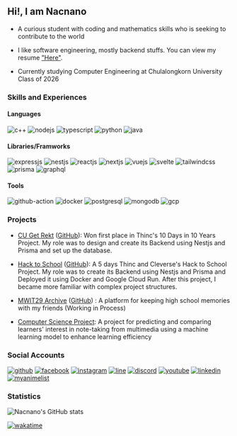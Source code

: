 ## Hi!, I am Nacnano

- A curious student with coding and mathematics skills who is seeking to contribute to the world

- I like software engineering, mostly backend stuffs. You can view my resume ["Here"](https://resume-nacnano.vercel.app/).

- Currently studying Computer Engineering at Chulalongkorn University Class of 2026

### Skills and Experiences

#### Languages

![c++](https://img.shields.io/badge/C%2B%2B-00599C?style=for-the-badge&logo=c%2B%2B&logoColor=white)
![nodejs](https://img.shields.io/badge/Node.js-43853D?style=for-the-badge&logo=node.js&logoColor=white)
![typescript](https://img.shields.io/badge/TypeScript-007ACC?style=for-the-badge&logo=typescript&logoColor=white)
![python](https://img.shields.io/badge/Python-3776AB?style=for-the-badge&logo=python&logoColor=white)
![java](https://img.shields.io/badge/Java-ED8B00?style=for-the-badge&logo=openjdk&logoColor=white)

#### Libraries/Framworks

![expressjs](https://img.shields.io/badge/Express.js-404D59?style=for-the-badge)
![nestjs](https://img.shields.io/badge/nestjs-E0234E?style=for-the-badge&logo=nestjs&logoColor=white)
![reactjs](https://img.shields.io/badge/React-20232A?style=for-the-badge&logo=react&logoColor=61DAFB)
![nextjs](https://img.shields.io/badge/Next.js-000?logo=nextdotjs&logoColor=fff&style=for-the-badge)
![vuejs](https://img.shields.io/badge/Vue.js-35495E?style=for-the-badge&logo=vue.js&logoColor=4FC08D)
![svelte](https://img.shields.io/badge/Svelte-4A4A55?style=for-the-badge&logo=svelte&logoColor=FF3E00)
![tailwindcss](https://img.shields.io/badge/Tailwind_CSS-38B2AC?style=for-the-badge&logo=tailwind-css&logoColor=white)
![prisma](https://img.shields.io/badge/Prisma-3982CE?style=for-the-badge&logo=Prisma&logoColor=white)
![graphql](https://img.shields.io/badge/GraphQl-E10098?style=for-the-badge&logo=graphql&logoColor=white)

#### Tools

![github-action](https://img.shields.io/badge/GitHub_Actions-2088FF?style=for-the-badge&logo=github-actions&logoColor=white)
![docker](https://img.shields.io/badge/docker-%230db7ed.svg?style=for-the-badge&logo=docker&logoColor=white)
![postgresql](https://img.shields.io/badge/PostgreSQL-316192?style=for-the-badge&logo=postgresql&logoColor=white)
![mongodb](https://img.shields.io/badge/MongoDB-4EA94B?style=for-the-badge&logo=mongodb&logoColor=white)
![gcp](https://img.shields.io/badge/Google_Cloud-4285F4?style=for-the-badge&logo=google-cloud&logoColor=white)

### Projects

- [CU Get Rekt](https://cugetrekt.vercel.app) ([GitHub](https://github.com/nacnano/cugetrekt)): Won first place in Thinc's 10 Days in 10 Years Project. My role was to design and create its Backend using Nestjs and Prisma and set up the database.

- [Hack to School](https://hacktoschool-fryingchicken.vercel.app/) ([GitHub](https://github.com/thinc-org/hacktoschool-fryingchicken)): A 5 days Thinc and Cleverse's Hack to School Project. My role was to create its Backend using Nestjs and Prisma and Deployed it using Docker and Google Cloud Run. After this project, I became more familiar with complex project structures.

- [MWIT29 Archive](https://mwit29-archive.vercel.app/) ([GitHub](https://github.com/nacnano/mwit29-archive)) : A platform for keeping high school memories with my friends (Working in Process)

- [Computer Science Project](https://github.com/Nacnano/predicting-and-comparing-learners-interest-in-note-taking-from-multimedia-using-a-machine-learning-): A project for predicting and comparing learners' interest in note-taking from multimedia using a machine learning model to enhance learning efficiency

### Social Accounts

[![github](https://img.shields.io/badge/GitHub-100000?style=for-the-badge&logo=github&logoColor=white)](https://github.com/Nacnano)
[![facebook](https://img.shields.io/badge/Facebook-1877F2?style=for-the-badge&logo=facebook&logoColor=white)](https://www.facebook.com/chotpisit.adunsehawat/)
[![instagram](https://img.shields.io/badge/Instagram-E4405F?style=for-the-badge&logo=instagram&logoColor=white)](https://www.instagram.com/chotpisit_nac/)
[![line](https://img.shields.io/badge/Line-00C300?style=for-the-badge&logo=line&logoColor=white)](https://line.me/ti/p/Op-BPbQZFX)
[![discord](https://img.shields.io/badge/Discord-7289DA?style=for-the-badge&logo=discord&logoColor=white)](discordapp.com/users/248027472208199681)
[![youtube](https://img.shields.io/badge/YouTube-FF0000?style=for-the-badge&logo=youtube&logoColor=white)](https://www.youtube.com/channel/UC35blZ3e07Srxg_bbdXLZKQ)
[![linkedin](https://img.shields.io/badge/LinkedIn-0077B5?style=for-the-badge&logo=linkedin&logoColor=white)](https://www.linkedin.com/in/chotpisit-adunsehawat-b68912210/)
[![myanimelist](https://img.shields.io/badge/Myanimelist-2E51A2?style=for-the-badge&logo=myanimelist&logoColor=white)](https://myanimelist.net/profile/Nacnano)

### Statistics

![Nacnano's GitHub stats](https://github-readme-stats-nacnano.vercel.app/api?username=nacnano&show_icons=true&count_private=true&theme=dark)

[![wakatime](https://wakatime.com/badge/user/c2713806-dd52-45eb-a88b-5705edc73874.svg)](https://wakatime.com/@Nacnano)
